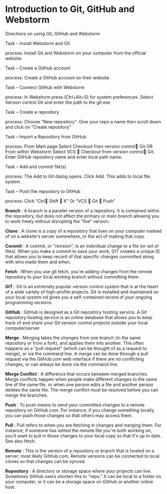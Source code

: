 # Introduction to Git, GitHub and Webstorm
Directions on using Git, GitHub and Webstorm

Task – Install Webstorm and Git

process: Install Git and Webstorm on your computer from the official website.

Task – Create a GitHub account

process: Create a GitHub account on their website.

Task – Connect GitHub with Webstorm

process: In Webstorm press (Ctrl+Alt+S) for system preferences. Select Version control Git and enter the path to the
git.exe

Task – Create a repository 

process: Choose "New repository". Give your repo a name then scroll down and click on "Create repository"

Task – Import a Repository from GitHub

process: From Main page Select Checkout from version control Git  OR  From within Webstorm Select VCS  Checkout
from version control Git.  Enter GitHub repository name and enter local path name.

Task – Add and commit file(s)

process: The Add to Git dialog opens. Click Add. This adds to local file system .

Task – Push the repository to GitHub

process: Click “Ctrl Shift  K” Or “VCS  Git  Push”



**Branch** :
A branch is a parallel version of a repository. It is contained within the repository, but does not affect the primary 
or main branch allowing you to work freely without disrupting the "live" version.

**Clone** :
A clone is a copy of a repository that lives on your computer instead of on a website's server somewhere, or the act of
making that copy.

**Commit** :
A commit, or "revision", is an individual change to a file (or set of files). When you make a commit to save your work,
GIT creates a unique ID that allows you to keep record of that specific changes committed along with who made them and
when.

**Fetch** :
When you use git fetch, you're adding changes from the remote repository to your local working branch without committing
them.

**GIT** :
Git is an extremely popular version control system that is at the heart of a wide variety of high-profile projects.
Git is installed and maintained on your local system nd gives you a self-contained record of your ongoing programming 
versions.

**GitHub** :
GitHub is designed as a Git repository hosting service.
A Git repository hosting service is an online database that allows you to keep track of and share your Git version 
control projects outside your local computer/server.

**Merge** :
Merging takes the changes from one branch (in the same repository or from a fork), and applies them into another.
This often happens as a "pull request" (which can be thought of as a request to merge), or via the command line.
A merge can be done through a pull request via the GitHub.com web interface if there are no conflicting changes, or can 
always be done via the command line.

**Merge Conflict** :
A difference that occurs between merged branches. Merge conflicts happen when people make different changes to the same
line of the same file, or when one person edits a file and another person deletes the same file. The merge conflict must
be resolved before you can merge the branches.

**Push** :
To push means to send your committed changes to a remote repository on GitHub.com. For instance, if you change something
locally, you can push those changes so that others may access them.

**Pull** :
Pull refers to when you are fetching in changes and merging them. For instance, if someone has edited the remote file
you're both working on, you'll want to pull in those changes to your local copy so that it's up to date. See also fetch.

**Remote** :
This is the version of a repository or branch that is hosted on a server, most likely GitHub.com. Remote versions can be
connected to local clones so that changes can be synced.

**Repository** :
A directory or storage space where your projects can live. Sometimes GitHub users shorten this to “repo.” It can be 
local to a folder on your computer, or it can be a storage space on GitHub or another online host.